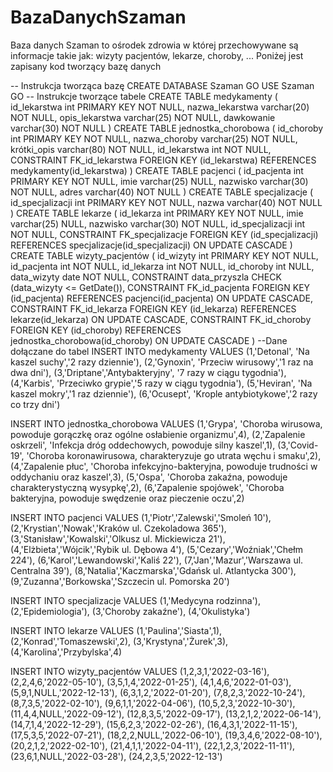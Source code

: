 # BazaDanychSzaman

Baza danych Szaman to ośrodek zdrowia w której przechowywane są informacje takie jak: wizyty pacjentów, lekarze, choroby, ...
Poniżej jest zapisany kod tworzący bazę danych

-- Instrukcja tworząca bazę
CREATE DATABASE Szaman
GO
USE Szaman
GO
-- Instrukcje tworzące tabele
CREATE TABLE medykamenty
(
id_lekarstwa int PRIMARY KEY NOT NULL,
nazwa_lekarstwa varchar(20) NOT NULL,
opis_lekarstwa varchar(25) NOT NULL,
dawkowanie varchar(30) NOT NULL
)
CREATE TABLE jednostka_chorobowa
(
id_choroby int PRIMARY KEY NOT NULL,
nazwa_choroby varchar(25) NOT NULL,
krótki_opis varchar(80) NOT NULL,
id_lekarstwa int NOT NULL,
CONSTRAINT FK_id_lekarstwa FOREIGN KEY (id_lekarstwa) REFERENCES medykamenty(id_lekarstwa)
)
CREATE TABLE pacjenci
(
id_pacjenta int PRIMARY KEY NOT NULL,
imie varchar(25) NULL,
nazwisko varchar(30) NOT NULL,
adres varchar(40) NOT NULL
)
CREATE TABLE specjalizacje
(
id_specjalizacji int PRIMARY KEY NOT NULL,
nazwa varchar(40) NOT NULL
)
CREATE TABLE lekarze
(
id_lekarza int PRIMARY KEY NOT NULL,
imie varchar(25) NULL,
nazwisko varchar(30) NOT NULL,
id_specjalizacji int NOT NULL,
CONSTRAINT FK_specjalizacje FOREIGN KEY (id_specjalizacji) REFERENCES
specjalizacje(id_specjalizacji)
ON UPDATE CASCADE
)
CREATE TABLE wizyty_pacjentów
(
id_wizyty int PRIMARY KEY NOT NULL,
id_pacjenta int NOT NULL,
id_lekarza int NOT NULL,
id_choroby int NULL,
data_wizyty date NOT NULL,
CONSTRAINT data_przyszla CHECK (data_wizyty <= GetDate()),
CONSTRAINT FK_id_pacjenta FOREIGN KEY (id_pacjenta) REFERENCES pacjenci(id_pacjenta)
ON UPDATE CASCADE,
CONSTRAINT FK_id_lekarza FOREIGN KEY (id_lekarza) REFERENCES lekarze(id_lekarza)
ON UPDATE CASCADE,
CONSTRAINT FK_id_choroby FOREIGN KEY (id_choroby) REFERENCES
jednostka_chorobowa(id_choroby)
ON UPDATE CASCADE
)
--Dane dołączane do tabel
INSERT INTO medykamenty
VALUES (1,'Detonal', 'Na kaszel suchy','2 razy dziennie'),
(2,'Gynoxin', 'Przeciw wirusowy','1 raz na dwa dni'),
(3,'Driptane','Antybakteryjny', '7 razy w ciągu tygodnia'),
(4,'Karbis', 'Przeciwko grypie','5 razy w ciągu tygodnia'),
(5,'Heviran', 'Na kaszel mokry','1 raz dziennie'),
(6,'Ocusept', 'Krople antybiotykowe','2 razy co trzy dni')

INSERT INTO jednostka_chorobowa
VALUES (1,'Grypa', 'Choroba wirusowa, powoduje gorączkę oraz ogólne osłabienie 
organizmu',4),
(2,'Zapalenie oskrzeli', 'Infekcja dróg oddechowych, powoduje silny kaszel',1),
(3,'Covid- 19', 'Choroba koronawirusowa, charakteryzuje go utrata węchu i smaku',2),
(4,'Zapalenie płuc', 'Choroba infekcyjno-bakteryjna, powoduje trudności w oddychaniu oraz 
kaszel',3),
(5,'Ospa', 'Choroba zakaźna, powoduje charakterystyczną wysypkę',2),
(6,'Zapalenie spojówek', 'Choroba bakteryjna, powoduje swędzenie oraz pieczenie oczu',2)

INSERT INTO pacjenci
VALUES (1,'Piotr','Zalewski','Smoleń 10'),
(2,'Krystian','Nowak','Kraków ul. Czekoladowa 365'),
(3,'Stanisław','Kowalski','Olkusz ul. Mickiewicza 21'),
(4,'Elżbieta','Wójcik','Rybik ul. Dębowa 4'),
(5,'Cezary','Woźniak','Chełm 224'),
(6,'Karol','Lewandowski','Kaliś 22'),
(7,'Jan','Mazur','Warszawa ul. Centralna 39'),
(8,'Natalia','Kaczmarska','Gdańsk ul. Atlantycka 300'),
(9,'Zuzanna','Borkowska','Szczecin ul. Pomorska 20')

INSERT INTO specjalizacje
VALUES (1,'Medycyna rodzinna'),
(2,'Epidemiologia'),
(3,'Choroby zakaźne'),
(4,'Okulistyka')

INSERT INTO lekarze
VALUES (1,'Paulina','Siasta',1),
(2,'Konrad','Tomaszewski',2),
(3,'Krystyna','Żurek',3),
(4,'Karolina','Przybylska',4)

INSERT INTO wizyty_pacjentów
VALUES (1,2,3,1,'2022-03-16'),
(2,2,4,6,'2022-05-10'),
(3,5,1,4,'2022-01-25'),
(4,1,4,6,'2022-01-03'),
(5,9,1,NULL,'2022-12-13'),
(6,3,1,2,'2022-01-20'),
(7,8,2,3,'2022-10-24'),
(8,7,3,5,'2022-02-10'),
(9,6,1,1,'2022-04-06'),
(10,5,2,3,'2022-10-30'),
(11,4,4,NULL,'2022-09-12'),
(12,8,3,5,'2022-09-17'),
(13,2,1,2,'2022-06-14'),
(14,7,1,4,'2022-12-29'),
(15,6,2,3,'2022-02-26'),
(16,4,3,1,'2022-11-15'),
(17,5,3,5,'2022-07-21'),
(18,2,2,NULL,'2022-06-10'),
(19,3,4,6,'2022-08-10'),
(20,2,1,2,'2022-02-10'),
(21,4,1,1,'2022-04-11'),
(22,1,2,3,'2022-11-11'),
(23,6,1,NULL,'2022-03-28'),
(24,2,3,5,'2022-12-13')
